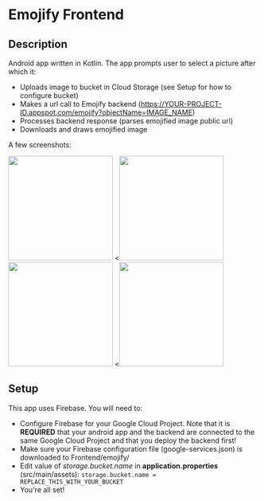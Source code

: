 Emojify Frontend
===

## Description
Android app written in Kotlin. The app prompts user to select a picture after which it:
* Uploads image to bucket in Cloud Storage (see Setup for how to configure bucket)
* Makes a url call to Emojify backend (https://YOUR-PROJECT-ID.appspot.com/emojify?objectName=IMAGE_NAME)
* Processes backend response (parses emojified image public url)
* Downloads and draws emojified image

A few screenshots:

<image src="../screenshots/welcome.png" width="210px"/> <<image src="../screenshots/placeholder-image-1.png" width="210px"/>
<image src="../screenshots/placeholder-image-2.png" width="210px"/> <<image src="../screenshots/result.png" width="210px"/>
## Setup

This app uses Firebase. You will need to:
* Configure Firebase for your Google Cloud Project. Note that it is **REQUIRED** that your android app and the backend are connected to the same Google Cloud Project and that you deploy the backend first! 
* Make sure your Firebase configuration file (google-services.json) is downloaded to Frontend/emojify/
* Edit value of *storage.bucket.name* in **application.properties** (src/main/assets): `storage.bucket.name = REPLACE_THIS_WITH_YOUR_BUCKET`
* You're all set!
